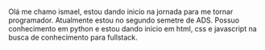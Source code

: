 Olá me chamo ismael, estou dando inicio na jornada para me tornar programador. Atualmente estou no segundo semetre de ADS.
Possuo conhecimento em python e estou dando inicio em html, css e javascript na busca de conhecimento para fullstack.
